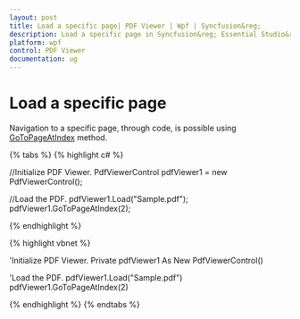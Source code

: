 ```yaml
---
layout: post
title: Load a specific page| PDF Viewer | Wpf | Syncfusion&reg;
description: Load a specific page in Syncfusion&reg; Essential Studio&reg; WPF PdfViewer Control, its elements, features, and more.
platform: wpf
control: PDF Viewer
documentation: ug
---
```


# Load a specific page

Navigation to a specific page, through code, is possible using [GoToPageAtIndex](https://help.syncfusion.com/cr/wpf/Syncfusion.Windows.PdfViewer.PdfViewerControl.html#Syncfusion_Windows_PdfViewer_PdfViewerControl_GoToPageAtIndex_System_Int32_) method.

{% tabs %}
{% highlight c# %}

//Initialize PDF Viewer.
PdfViewerControl pdfViewer1 = new PdfViewerControl();

//Load the PDF.
pdfViewer1.Load("Sample.pdf");
pdfViewer1.GoToPageAtIndex(2);

{% endhighlight %}

{% highlight vbnet %}

'Initialize PDF Viewer.
Private pdfViewer1 As New PdfViewerControl()

'Load the PDF.
pdfViewer1.Load("Sample.pdf")
pdfViewer1.GoToPageAtIndex(2)



{% endhighlight %}
{% endtabs %}